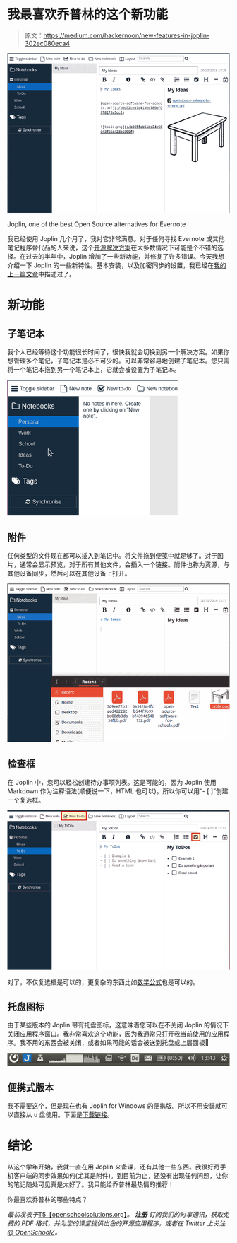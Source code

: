 # 我最喜欢乔普林的这个新功能

> 原文：<https://medium.com/hackernoon/new-features-in-joplin-302ec080eca4>

![](img/f2920dbae9e4e860dc6bb8189dff2790.png)

Joplin, one of the best Open Source alternatives for Evernote

我已经使用 Joplin 几个月了，我对它非常满意。对于任何寻找 Evernote 或其他笔记程序替代品的人来说，这个[开源解决方案](https://joplin.cozic.net/)在大多数情况下可能是个不错的选择。在过去的半年中，Joplin 增加了一些新功能，并修复了许多错误。今天我想介绍一下 Joplin 的一些新特性。基本安装，以及加密同步的设置，我已经在[我的上一篇文章](https://openschoolsolutions.org/joplin-open-source-evernote-alternative/)中描述过了。

# 新功能

## 子笔记本

我个人已经等待这个功能很长时间了，很快我就会切换到另一个解决方案。如果你想管理多个笔记，子笔记本是必不可少的。可以非常容易地创建子笔记本。您只需将一个笔记本拖到另一个笔记本上，它就会被设置为子笔记本。

![](img/4c627afb08cbe258f58bd856d3cbbc4a.png)

## 附件

任何类型的文件现在都可以插入到笔记中。将文件拖到便笺中就足够了。对于图片，通常会显示预览，对于所有其他文件，会插入一个链接。附件也称为资源，与其他设备同步，然后可以在其他设备上打开。

![](img/c5cfba0bf17a73f4b11e014991af7641.png)

## 检查框

在 Joplin 中，您可以轻松创建待办事项列表。这是可能的，因为 Joplin 使用 Markdown 作为注释语法(顺便说一下，HTML 也可以)。所以你可以用“- [ ]”创建一个复选框。

![](img/050033100ba1d998a5e9d37b48ac06d5.png)

对了，不仅复选框是可以的，更复杂的东西比如[数学公式](https://github.com/laurent22/joplin#math-notation)也是可以的。

## 托盘图标

由于某些版本的 Joplin 带有托盘图标，这意味着您可以在不关闭 Joplin 的情况下关闭应用程序窗口。我非常喜欢这个功能，因为我通常只打开我当前使用的应用程序。我不用的东西会被关闭，或者如果可能的话会被送到托盘或上层面板🙂

![](img/56a8914baf6f7c8836b86031c07965fc.png)

## 便携式版本

我不需要这个，但是现在也有 Joplin for Windows 的便携版。所以不用安装就可以直接从 u 盘使用。下面是[下载链接](https://github.com/laurent22/joplin#desktop-applications)。

# 结论

从这个学年开始，我就一直在用 Joplin 来备课，还有其他一些东西。我很好奇手机客户端的同步效果如何(尤其是附件)。到目前为止，还没有出现任何问题，让你的笔记随处可见真是太好了。我只能给乔普林最热情的推荐！

你最喜欢乔普林的哪些特点？

*最初发表于*[T5【openschoolsolutions.org】](https://openschoolsolutions.org/new-features-in-joplin/)*。* ***注册*** *订阅我们的时事通讯，获取免费的 PDF 格式，并为您的课堂提供出色的开源应用程序，或者在 Twitter 上关注*[*@ OpenSchoolZ*](https://twitter.com/OpenSchoolZ)*。*